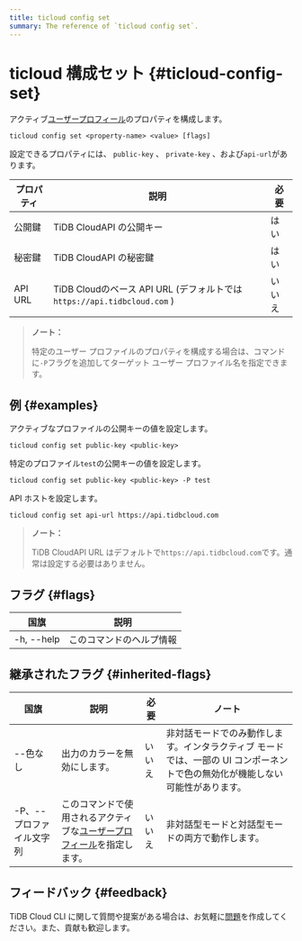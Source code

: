 ```yaml
---
title: ticloud config set
summary: The reference of `ticloud config set`.
---
```


# ticloud 構成セット {#ticloud-config-set}

アクティブ[ユーザープロフィール](/tidb-cloud/cli-reference.md#user-profile)のプロパティを構成します。

```shell
ticloud config set <property-name> <value> [flags]
```

設定できるプロパティには、 `public-key` 、 `private-key` 、および`api-url`があります。

| プロパティ   | 説明                                                           | 必要  |
| ------- | ------------------------------------------------------------ | --- |
| 公開鍵     | TiDB CloudAPI の公開キー                                          | はい  |
| 秘密鍵     | TiDB CloudAPI の秘密鍵                                           | はい  |
| API URL | TiDB Cloudのベース API URL (デフォルトでは`https://api.tidbcloud.com` ) | いいえ |

> **ノート：**
>
> 特定のユーザー プロファイルのプロパティを構成する場合は、コマンドに`-P`フラグを追加してターゲット ユーザー プロファイル名を指定できます。

## 例 {#examples}

アクティブなプロファイルの公開キーの値を設定します。

```shell
ticloud config set public-key <public-key>
```

特定のプロファイル`test`の公開キーの値を設定します。

```shell
ticloud config set public-key <public-key> -P test
```

API ホストを設定します。

```shell
ticloud config set api-url https://api.tidbcloud.com
```

> **ノート：**
>
> TiDB CloudAPI URL はデフォルトで`https://api.tidbcloud.com`です。通常は設定する必要はありません。

## フラグ {#flags}

| 国旗         | 説明           |
| ---------- | ------------ |
| -h, --help | このコマンドのヘルプ情報 |

## 継承されたフラグ {#inherited-flags}

| 国旗             | 説明                                                                               | 必要  | ノート                                                               |
| -------------- | -------------------------------------------------------------------------------- | --- | ----------------------------------------------------------------- |
| --色なし          | 出力のカラーを無効にします。                                                                   | いいえ | 非対話モードでのみ動作します。インタラクティブ モードでは、一部の UI コンポーネントで色の無効化が機能しない可能性があります。 |
| -P、--プロファイル文字列 | このコマンドで使用されるアクティブな[ユーザープロフィール](/tidb-cloud/cli-reference.md#user-profile)を指定します。 | いいえ | 非対話型モードと対話型モードの両方で動作します。                                          |

## フィードバック {#feedback}

TiDB Cloud CLI に関して質問や提案がある場合は、お気軽に[問題](https://github.com/tidbcloud/tidbcloud-cli/issues/new/choose)を作成してください。また、貢献も歓迎します。
